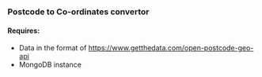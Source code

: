 ### Postcode to Co-ordinates convertor

#### Requires: 
- Data in the format of https://www.getthedata.com/open-postcode-geo-api
- MongoDB instance